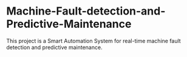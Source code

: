 # Machine-Fault-detection-and-Predictive-Maintenance
This project is a Smart Automation System for real-time machine fault detection and predictive maintenance.
